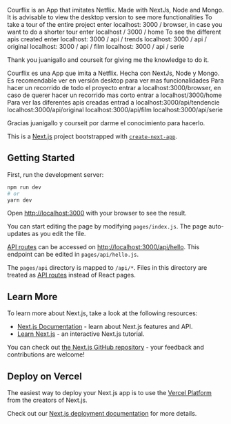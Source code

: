 Courflix is an App that imitates Netflix. Made with NextJs, Node and Mongo.
It is advisable to view the desktop version to see more functionalities
To take a tour of the entire project enter localhost: 3000 / browser, in case you want to do a shorter tour enter localhost / 3000 / home
To see the different apis created enter localhost: 3000 / api / trends localhost: 3000 / api / original localhost: 3000 / api / film localhost: 3000 / api / serie

Thank you juanigallo and courseit for giving me the knowledge to do it.

Courflix es una App que imita a Netflix. Hecha con NextJs, Node y Mongo. 
Es recomendable ver en versión desktop para ver mas funcionalidades 
Para hacer un recorrido de todo el proyecto entrar a localhost:3000/browser, en caso de querer hacer un recorrido mas corto entrar a localhost/3000/home
Para ver las diferentes apis creadas entrad a localhost:3000/api/tendencie localhost:3000/api/original localhost:3000/api/film localhost:3000/api/serie

Gracias juanigallo y courseit por darme el conocimiento para hacerlo.

This is a [Next.js](https://nextjs.org/) project bootstrapped with [`create-next-app`](https://github.com/vercel/next.js/tree/canary/packages/create-next-app).

## Getting Started

First, run the development server:

```bash
npm run dev
# or
yarn dev
```

Open [http://localhost:3000](http://localhost:3000) with your browser to see the result.

You can start editing the page by modifying `pages/index.js`. The page auto-updates as you edit the file.

[API routes](https://nextjs.org/docs/api-routes/introduction) can be accessed on [http://localhost:3000/api/hello](http://localhost:3000/api/hello). This endpoint can be edited in `pages/api/hello.js`.

The `pages/api` directory is mapped to `/api/*`. Files in this directory are treated as [API routes](https://nextjs.org/docs/api-routes/introduction) instead of React pages.

## Learn More

To learn more about Next.js, take a look at the following resources:

- [Next.js Documentation](https://nextjs.org/docs) - learn about Next.js features and API.
- [Learn Next.js](https://nextjs.org/learn) - an interactive Next.js tutorial.

You can check out [the Next.js GitHub repository](https://github.com/vercel/next.js/) - your feedback and contributions are welcome!

## Deploy on Vercel

The easiest way to deploy your Next.js app is to use the [Vercel Platform](https://vercel.com/new?utm_medium=default-template&filter=next.js&utm_source=create-next-app&utm_campaign=create-next-app-readme) from the creators of Next.js.

Check out our [Next.js deployment documentation](https://nextjs.org/docs/deployment) for more details.
